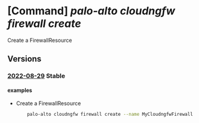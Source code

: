 # [Command] _palo-alto cloudngfw firewall create_

Create a FirewallResource

## Versions

### [2022-08-29](/Resources/mgmt-plane/L3N1YnNjcmlwdGlvbnMve30vcmVzb3VyY2Vncm91cHMve30vcHJvdmlkZXJzL3BhbG9hbHRvbmV0d29ya3MuY2xvdWRuZ2Z3L2ZpcmV3YWxscy97fQ==/2022-08-29.xml) **Stable**

<!-- mgmt-plane /subscriptions/{}/resourcegroups/{}/providers/paloaltonetworks.cloudngfw/firewalls/{} 2022-08-29 -->

#### examples

- Create a FirewallResource
    ```bash
        palo-alto cloudngfw firewall create --name MyCloudngfwFirewall -g MyResourceGroup --location eastus --associated-rulestack "{location:eastus,resource-id:/subscriptions/00000000-0000-0000-0000-000000000000/resourceGroups/MyResourceGroup/providers/PaloAltoNetworks.Cloudngfw/localRulestacks/MyLocalRulestacks}" --dns-settings "{enable-dns-proxy:DISABLED,enabled-dns-type:CUSTOM}" --is-panorama-managed FALSE --marketplace-details "{marketplace-subscription-status:Subscribed,offer-id:offer-id,publisher-id:publisher-id}" --network-profile "{egress-nat-ip:[],enable-egress-nat:DISABLED,network-type:VNET,public-ips:[{address:10.0.0.0/16,resource-id:/subscriptions/00000000-0000-0000-0000-000000000000/resourceGroups/MyResourceGroup/providers/Microsoft.Network/publicIPAddresses/MypublicIP}],vnet-configuration:{ip-of-trust-subnet-for-udr:{address:10.0.0.0/16},trust-subnet:{resource-id:/subscriptions/00000000-0000-0000-0000-000000000000/resourceGroups/MyResourceGroup/providers/Microsoft.Network/virtualNetworks/MyVnet/subnets/subnet1},un-trust-subnet:{resource-id:/subscriptions/00000000-0000-0000-0000-000000000000/resourceGroups/MyResourceGroup/providers/Microsoft.Network/virtualNetworks/MyVnet/subnets/subnet1},vnet:{resource-id:/subscriptions/00000000-0000-0000-0000-000000000000/resourceGroups/MyResourceGroup/providers/Microsoft.Network/virtualNetworks/MyVnet}}}" --panorama-config "{config-string:bas64EncodedString}" --plan-data "{billing-cycle:MONTHLY,plan-id:plan-id,usage-type:PAYG}"
    ```
